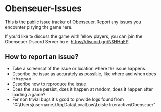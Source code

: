 # Obenseuer-Issues

This is the public issue tracker of Obenseuer. Report any issues you encounter playing the game here.

If you'd like to discuss the game with fellow players, you can join the Obenseuer Discord Server here: https://discord.gg/NSHHqEP

## How to report an issue?

* Take a screensot of the issue or location where the issue happens.
* Describe the issue as accurately as possible, like where and when does it happen
* Describe how to reproduce the issue
* Does the issue persist, does it happen at random, does it happen after loading a game?
* For non trivial bugs it's good to provide logs found from "C:\Users\[username]\AppData\LocalLow\Loiste Interactive\Obenseuer"
